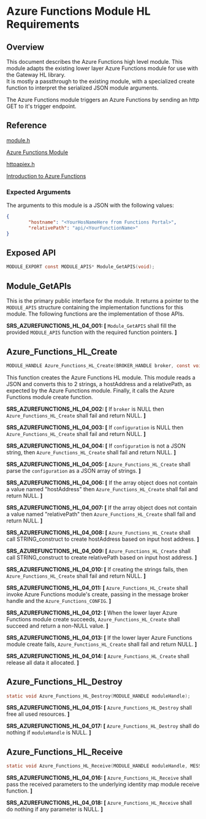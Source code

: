 # Azure Functions Module HL Requirements

## Overview
This document describes the Azure Functions high level module.  This module adapts
the existing lower layer Azure Functions module for use with the Gateway HL library.  
It is mostly a passthrough to the existing module, with a specialized create 
function to interpret the serialized JSON module arguments.

The Azure Functions module triggers an Azure Functions by sending an http GET to it's trigger endpoint.

## Reference

[module.h](../../../../devdoc/module.md)

[Azure Functions Module](functionshttptrigger.md)

[httpapiex.h](../../../../azure-c-shared-utility/c/inc/httpapiex.h)

[Introduction to Azure Functions](https://azure.microsoft.com/en-us/blog/introducing-azure-functions/)

### Expected Arguments

The arguments to this module is a JSON with the following values:
```json
{
        "hostname": "<YourHosNameHere from Functions Portal>",
        "relativePath": "api/<YourFunctionName>"
}
```

## Exposed API
```c
MODULE_EXPORT const MODULE_APIS* Module_GetAPIS(void);
```

## Module_GetAPIs

This is the primary public interface for the module.  It returns a pointer to 
the `MODULE_APIS` structure containing the implementation functions for this
module. The following functions are the implementation of those APIs.

**SRS_AZUREFUNCTIONS_HL_04_001: [** `Module_GetAPIS` shall fill the provided `MODULE_APIS` function with the required function pointers. **]**

## Azure_Functions_HL_Create
```C
MODULE_HANDLE Azure_Functions_HL_Create(BROKER_HANDLE broker, const void* configuration);
```
This function creates the Azure Functions HL module. This module reads a JSON 
 and converts this to 2 strings, a hostAddress and a relativePath, as expected by
the Azure Functions module.  Finally, it calls the Azure Functions module create
function.

**SRS_AZUREFUNCTIONS_HL_04_002: [** If `broker` is NULL then
 `Azure_Functions_HL_Create` shall fail and return NULL. **]**

**SRS_AZUREFUNCTIONS_HL_04_003: [** If `configuration` is NULL then
 `Azure_Functions_HL_Create` shall fail and return NULL. **]**

**SRS_AZUREFUNCTIONS_HL_04_004: [** If `configuration` is not a JSON string, then `Azure_Functions_HL_Create` shall fail and return NULL. **]**

**SRS_AZUREFUNCTIONS_HL_04_005: [** `Azure_Functions_HL_Create` shall parse the 
`configuration` as a JSON array of strings. **]**

**SRS_AZUREFUNCTIONS_HL_04_006: [** If the array object does not contain a value 
named "hostAddress" then `Azure_Functions_HL_Create` shall fail and return 
NULL. **]**

**SRS_AZUREFUNCTIONS_HL_04_007: [** If the array object does not contain a value 
named "relativePath" then `Azure_Functions_HL_Create` shall fail and return 
NULL. **]**

**SRS_AZUREFUNCTIONS_HL_04_008: [** `Azure_Functions_HL_Create` shall call 
STRING_construct to create hostAddress based on input host address. **]**

**SRS_AZUREFUNCTIONS_HL_04_009: [** `Azure_Functions_HL_Create` shall call 
STRING_construct to create relativePath based on input host address. **]**

**SRS_AZUREFUNCTIONS_HL_04_010: [** If creating the strings fails, then 
`Azure_Functions_HL_Create` shall fail and return NULL. **]**


**SRS_AZUREFUNCTIONS_HL_04_011: [** `Azure_Functions_HL_Create` shall invoke 
Azure Functions module's create, passing in the message broker handle and the `Azure_Functions_CONFIG`. 
**]**

**SRS_AZUREFUNCTIONS_HL_04_012: [** When the lower layer Azure Functions module 
create succeeds, `Azure_Functions_HL_Create` shall succeed and return a 
non-NULL value. **]**

**SRS_AZUREFUNCTIONS_HL_04_013: [** If the lower layer Azure Functions module create 
fails, `Azure_Functions_HL_Create` shall fail and return NULL. **]**

**SRS_AZUREFUNCTIONS_HL_04_014: [** `Azure_Functions_HL_Create` shall release 
all data it allocated. **]**


## Azure_Functions_HL_Destroy
```C
static void Azure_Functions_HL_Destroy(MODULE_HANDLE moduleHandle);
```

**SRS_AZUREFUNCTIONS_HL_04_015: [** `Azure_Functions_HL_Destroy` shall free all 
used resources. **]**

**SRS_AZUREFUNCTIONS_HL_04_017: [** `Azure_Functions_HL_Destroy` shall do nothing if `moduleHandle` is NULL. **]**


## Azure_Functions_HL_Receive
```C
static void Azure_Functions_HL_Receive(MODULE_HANDLE moduleHandle, MESSAGE_HANDLE messageHandle);
```

**SRS_AZUREFUNCTIONS_HL_04_016: [** `Azure_Functions_HL_Receive` shall pass the 
received parameters to the underlying  identity map module receive function. **]**

**SRS_AZUREFUNCTIONS_HL_04_018: [** `Azure_Functions_HL_Receive` shall do nothing if any parameter is NULL. **]**